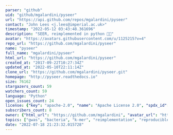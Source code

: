 ```yaml
---
parser: "github"
uid: "github/mgalardini/pyseer"
url: "https://api.github.com/repos/mgalardini/pyseer"
contact: "John Lees <j.lees@imperial.ac.uk>"
timestamp: "2022-05-12 03:43:48.361696"
description: "SEER, reimplemented in python 🐍🔮"
avatar: "https://avatars.githubusercontent.com/u/1125215?v=4"
repo_url: "https://github.com/mgalardini/pyseer"
name: "pyseer"
full_name: "mgalardini/pyseer"
html_url: "https://github.com/mgalardini/pyseer"
created_at: "2017-09-22T10:27:34Z"
updated_at: "2022-05-10T22:11:14Z"
clone_url: "https://github.com/mgalardini/pyseer.git"
homepage: "http://pyseer.readthedocs.io"
size: 76162
stargazers_count: 59
watchers_count: 59
language: "Python"
open_issues_count: 24
license: {"key": "apache-2.0", "name": "Apache License 2.0", "spdx_id": "Apache-2.0", "url": "https://api.github.com/licenses/apache-2.0", "node_id": "MDc6TGljZW5zZTI="}
subscribers_count: 8
owner: {"html_url": "https://github.com/mgalardini", "avatar_url": "https://avatars.githubusercontent.com/u/1125215?v=4", "login": "mgalardini", "type": "User"}
topics: ["gwas", "bacteria", "k-mer", "reimplementation", "reproducible-science"]
date: "2022-07-18 21:23:32.015728"
---
```

